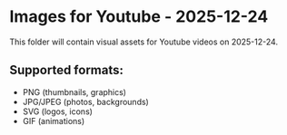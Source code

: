 # Images for Youtube - 2025-12-24

This folder will contain visual assets for Youtube videos on 2025-12-24.

## Supported formats:
- PNG (thumbnails, graphics)
- JPG/JPEG (photos, backgrounds)
- SVG (logos, icons)
- GIF (animations)
